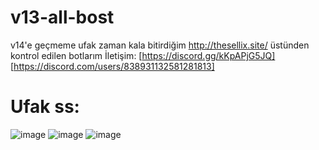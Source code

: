 # v13-all-bost
v14'e geçmeme ufak zaman kala bitirdiğim http://thesellix.site/ üstünden kontrol edilen botlarım
İletişim: [https://discord.gg/kKpAPjG5JQ] [https://discord.com/users/838931132581281813]
# Ufak ss:
 ![image](https://user-images.githubusercontent.com/74346832/215491482-16ba9d0b-bc64-4149-9914-672b58064445.png)
![image](https://user-images.githubusercontent.com/74346832/215492275-1a7f4a4f-fed7-4147-8c6d-5d4219ca240e.png)
![image](https://user-images.githubusercontent.com/74346832/215497425-f846e5e2-dfa0-4788-91a6-6efc878fe5a6.png)

